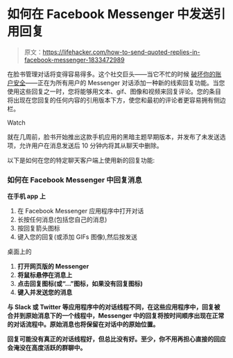 # 如何在 Facebook Messenger 中发送引用回复

> 原文：<https://lifehacker.com/how-to-send-quoted-replies-in-facebook-messenger-1833472989>

在脸书管理对话将变得容易得多。这个社交巨头——当它不忙的时候 [破坏你的账户安全](https://gizmodo.com/facebook-stored-hundreds-of-millions-of-passwords-acces-1833466094)——正在为所有用户的 Messenger 对话添加一种新的线索回复功能。当您使用这些回复之一时，您将能够用文本、gif、图像和视频来回复评论。您的条目将出现在您回复的任何内容的引用版本下方，使您和最初的评论者更容易拥有侧边栏。

Watch

就在几周前，脸书开始推出这款手机应用的黑暗主题早期版本，并发布了未发送选项，允许用户在消息发送后 10 分钟内将其从聊天中删除。

以下是如何在您的特定聊天客户端上使用新的回复功能:

### 如何在 Facebook Messenger 中回复消息

**在手机 app 上**

1.  在 Facebook Messenger 应用程序中打开对话
2.  长按任何消息(包括您自己的消息)
3.  按回复箭头图标
4.  键入您的回复(或添加 GIFs 图像),然后按发送

桌面上的

1.  **打开网页版的 Messenger**
2.  **将鼠标悬停在消息上**
3.  **点击回复图标(或“...”图标，如果没有回复图标)**
4.  **键入并发送您的消息**

**与 Slack 或 Twitter 等应用程序中的对话线程不同，在这些应用程序中，回复被合并到原始消息下的一个线程中，Messenger 中的回复将按时间顺序出现在正常的对话流程中。原始消息也将保留在对话中的原始位置。** 

**回复可能没有真正的对话线程好，但总比没有好。至少，你不用再担心直接的回应会淹没在高度活跃的群聊中。**